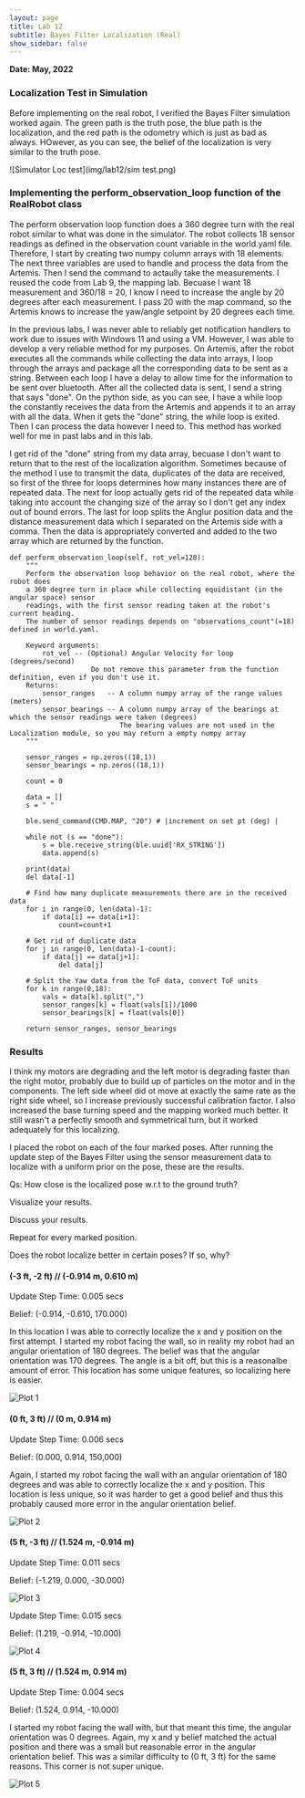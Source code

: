 ```yaml
---
layout: page
title: Lab 12
subtitle: Bayes Filter Localization (Real)
show_sidebar: false
---
```


**Date: May, 2022**


### Localization Test in Simulation
Before implementing on the real robot, I verified the Bayes Filter simulation worked again. The green path is the truth pose, the blue path is the localization, and the red path is the odometry which is just as bad as always. HOwever, as you can see, the belief of the localization is very similar to the truth pose.


![Simulator Loc test](img/lab12/sim test.png)


### Implementing the perform_observation_loop function of the RealRobot class
The perform observation loop function does a 360 degree turn with the real robot similar to what was done in the simulator.  The robot collects 18 sensor readings as defined in the observation count variable in the world.yaml file. Therefore, I start by creating two numpy column arrays with 18 elements. The next three variables are used to handle and process the data from the Artemis. Then I send the command to actaully take the measurements. I reused the code from Lab 9, the mapping lab. Becuase I want 18 measurement and 360/18 = 20, I know I need to increase the angle by 20 degrees after each measurement. I pass 20 with the map command, so the Artemis knows to increase the yaw/angle setpoint by 20 degrees each time. 

In the previous labs, I was never able to reliably get notification handlers to work due to issues with Windows 11 and using a VM. However, I was able to develop a very reliable method for my purposes. On Artemis, after the robot executes all the commands while collecting the data into arrays, I loop through the arrays and package all the corresponding data to be sent as a string. Between each loop I have a delay to allow time for the information to be sent over bluetooth. After all the collected data is sent, I send a string that says "done". On the python side, as you can see, I have a while loop the constantly receives the data from the Artemis and appends it to an array with all the data. When it gets the "done" string, the while loop is exited. Then I can process the data however I need to. This method has worked well for me in past labs and in this lab. 

I get rid of the "done" string from my data array, becuase I don't want to return that to the rest of the localization algorithm. Sometimes because of the method I use to transmit the data, duplicates of the data are received, so first of the three for loops determines how many instances there are of repeated data. The next for loop actually gets rid of the repeated data while taking into account the changing size of the array so I don't get any index out of bound errors. The last for loop splits the Anglur position data and the distance measurement data which I separated on the Artemis side with a comma. Then the data is appropriately converted and added to the two array which are returned by the function.


```
def perform_observation_loop(self, rot_vel=120):
    """
    Perform the observation loop behavior on the real robot, where the robot does  
    a 360 degree turn in place while collecting equidistant (in the angular space) sensor
    readings, with the first sensor reading taken at the robot's current heading. 
    The number of sensor readings depends on "observations_count"(=18) defined in world.yaml.

    Keyword arguments:
        rot_vel -- (Optional) Angular Velocity for loop (degrees/second)
                    Do not remove this parameter from the function definition, even if you don't use it.
    Returns:
        sensor_ranges   -- A column numpy array of the range values (meters)
        sensor_bearings -- A column numpy array of the bearings at which the sensor readings were taken (degrees)
                           The bearing values are not used in the Localization module, so you may return a empty numpy array
    """

    sensor_ranges = np.zeros((18,1))
    sensor_bearings = np.zeros((18,1))

    count = 0

    data = []
    s = " "

    ble.send_command(CMD.MAP, "20") # |increment on set pt (deg) |

    while not (s == "done"):
        s = ble.receive_string(ble.uuid['RX_STRING'])
        data.append(s)    

    print(data)
    del data[-1]

    # Find how many duplicate measurements there are in the received data
    for i in range(0, len(data)-1):
        if data[i] == data[i+1]:
            count=count+1

    # Get rid of duplicate data
    for j in range(0, len(data)-1-count):
        if data[j] == data[j+1]:        
            del data[j]

    # Split the Yaw data from the ToF data, convert ToF units
    for k in range(0,18):
        vals = data[k].split(",")
        sensor_ranges[k] = float(vals[1])/1000
        sensor_bearings[k] = float(vals[0])

    return sensor_ranges, sensor_bearings
```


### Results
I think my motors are degrading and the left motor is degrading faster than the right motor, probably due to build up of particles on the motor and in the components. The left side wheel  did ot move at exactly the same rate as the right side wheel, so I increase previously successful calibration factor. I also increased the base turning speed and the mapping worked much better. It still wasn't a perfectly smooth and symmetrical turn, but it worked adequately for this localizing.
    
I placed the robot on each of the four marked poses. After running the update step of the Bayes Filter using the sensor measurement data to localize with a uniform prior on the pose, these are the results.

Qs:
How close is the localized pose w.r.t to the ground truth?

Visualize your results.

Discuss your results.

Repeat for every marked position.

Does the robot localize better in certain poses? If so, why?

#### (-3 ft, -2 ft) // (-0.914 m, 0.610 m)
Update Step Time: 0.005 secs

Belief: (-0.914, -0.610, 170.000)

In this location I was able to correctly localize the x and y position on the first attempt. I started my robot facing the wall, so in reality my robot had an angular orientation of 180 degrees. The belief was that the angular orientation was 170 degrees. The angle is a bit off, but this is a reasonalbe amount of error. This location has some unique features, so localizing here is easier.

![Plot 1](img/lab12/plot_-3_-2.png)

#### (0 ft, 3 ft) // (0 m, 0.914 m)
Update Step Time: 0.006 secs

Belief: (0.000, 0.914, 150,000)

Again, I started my robot facing the wall with an angular orientation of 180 degrees and was able to correctly localize the x and y position. This location is less unique, so it was harder to get a good belief and thus this probably caused more error in the angular orientation belief.

![Plot 2](img/lab12/plot_0_3.png)

#### (5 ft, -3 ft) // (1.524 m, -0.914 m)
Update Step Time: 0.011 secs

Belief: (-1.219, 0.000, -30.000)

![Plot 3](img/lab12/plot_5_-3.png)


Update Step Time: 0.015 secs

Belief: (1.219, -0.914, -10.000)

![Plot 4](img/lab12/plot_4_-3.png)

#### (5 ft, 3 ft) // (1.524 m, 0.914 m)
Update Step Time: 0.004 secs

Belief: (1.524, 0.914, -10.000)

I started my robot facing the wall with, but that meant this time, the angular orientation was 0 degrees. Again, my x and y belief matched the actual position and there was a small but reasonable error in the angular orientation belief. This was a similar difficulty to (0 ft, 3 ft) for the same reasons. This corner is not super unique.

![Plot 5](img/lab12/plot_5_3.png)

